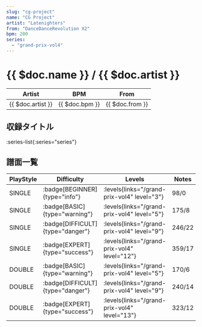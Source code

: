 ```yaml
---
slug: "cg-project"
name: "CG Project"
artist: "Latenighters"
from: "DanceDanceRevolution X2"
bpm: 200
series:
  - "grand-prix-vol4"
---
```


# {{ $doc.name }} / {{ $doc.artist }}

|Artist|BPM|From|
|------|---|----|
|{{ $doc.artist }}|{{ $doc.bpm }}|{{ $doc.from }}|

## 収録タイトル

:series-list{:series="series"}

## 譜面一覧

|PlayStyle|Difficulty|Levels|Notes|Movie|
|---------|----------|------|-----|-----|
|SINGLE| :badge[BEGINNER]{type="info"}| :levels{links="/grand-prix-vol4" level="3"}|98/0||
|SINGLE| :badge[BASIC]{type="warning"}| :levels{links="/grand-prix-vol4" level="5"}|175/8||
|SINGLE| :badge[DIFFICULT]{type="danger"}| :levels{links="/grand-prix-vol4" level="9"}|246/22||
|SINGLE| :badge[EXPERT]{type="success"}| :levels{links="/grand-prix-vol4" level="12"}|359/17||
|DOUBLE| :badge[BASIC]{type="warning"}| :levels{links="/grand-prix-vol4" level="5"}|170/6||
|DOUBLE| :badge[DIFFICULT]{type="danger"}| :levels{links="/grand-prix-vol4" level="9"}|240/14||
|DOUBLE| :badge[EXPERT]{type="success"}| :levels{links="/grand-prix-vol4" level="13"}|323/12||
